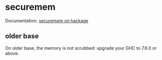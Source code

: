 securemem
=======

Documentation: [securemem on hackage](http://hackage.haskell.org/package/securemem)

older base
----------

On older base, the memory is not scrubbed: upgrade your GHC to 7.6.0 or above.
